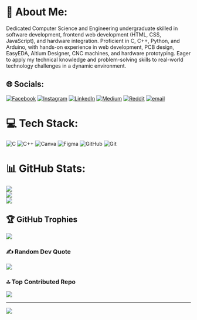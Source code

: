 # 💫 About Me:
Dedicated Computer Science and Engineering undergraduate skilled in software development, frontend web development (HTML, CSS, JavaScript), and hardware integration. Proficient in C, C++, Python, and Arduino, with hands-on experience in web development, PCB design, EasyEDA, Altium Designer, CNC machines, and hardware prototyping. Eager to apply my technical knowledge and problem-solving skills to real-world technology challenges in a dynamic environment.


## 🌐 Socials:
[![Facebook](https://img.shields.io/badge/Facebook-%231877F2.svg?logo=Facebook&logoColor=white)](https://facebook.com/https://www.facebook.com/https://www.facebook.com/saleh.sadid06/) [![Instagram](https://img.shields.io/badge/Instagram-%23E4405F.svg?logo=Instagram&logoColor=white)](https://instagram.com/https://www.instagram.com/https://www.instagram.com/black.beard_51/) [![LinkedIn](https://img.shields.io/badge/LinkedIn-%230077B5.svg?logo=linkedin&logoColor=white)](https://linkedin.com/in/www.linkedin.com/in/saleh-sadid-mir-749146281) [![Medium](https://img.shields.io/badge/Medium-12100E?logo=medium&logoColor=white)](https://medium.com/@https://medium.com/@salehsadid16) [![Reddit](https://img.shields.io/badge/Reddit-%23FF4500.svg?logo=Reddit&logoColor=white)](https://reddit.com/user/https://www.reddit.com/user/Commercial-Lie2442/) [![email](https://img.shields.io/badge/Email-D14836?logo=gmail&logoColor=white)](mailto:salehsadid16@gmail.com) 

# 💻 Tech Stack:
![C](https://img.shields.io/badge/c-%2300599C.svg?style=for-the-badge&logo=c&logoColor=white) ![C++](https://img.shields.io/badge/c++-%2300599C.svg?style=for-the-badge&logo=c%2B%2B&logoColor=white) ![Canva](https://img.shields.io/badge/Canva-%2300C4CC.svg?style=for-the-badge&logo=Canva&logoColor=white) ![Figma](https://img.shields.io/badge/figma-%23F24E1E.svg?style=for-the-badge&logo=figma&logoColor=white) ![GitHub](https://img.shields.io/badge/github-%23121011.svg?style=for-the-badge&logo=github&logoColor=white) ![Git](https://img.shields.io/badge/git-%23F05033.svg?style=for-the-badge&logo=git&logoColor=white)
# 📊 GitHub Stats:
![](https://github-readme-stats.vercel.app/api?username=salehsadid&theme=dark&hide_border=false&include_all_commits=true&count_private=true)<br/>
![](https://nirzak-streak-stats.vercel.app/?user=salehsadid&theme=dark&hide_border=false)<br/>
![](https://github-readme-stats.vercel.app/api/top-langs/?username=salehsadid&theme=dark&hide_border=false&include_all_commits=true&count_private=true&layout=compact)

## 🏆 GitHub Trophies
![](https://github-profile-trophy.vercel.app/?username=salehsadid&theme=radical&no-frame=false&no-bg=false&margin-w=4)

### ✍️ Random Dev Quote
![](https://quotes-github-readme.vercel.app/api?type=horizontal&theme=radical)

### 🔝 Top Contributed Repo
![](https://github-contributor-stats.vercel.app/api?username=salehsadid&limit=5&theme=dark&combine_all_yearly_contributions=true)

---
[![](https://visitcount.itsvg.in/api?id=salehsadid&icon=0&color=0)](https://visitcount.itsvg.in)

<!-- Proudly created with GPRM ( https://gprm.itsvg.in ) -->

